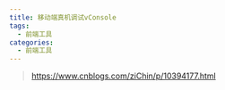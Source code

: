 ```yaml
---
title: 移动端真机调试vConsole
tags:
  - 前端工具
categories:
  - 前端工具
---
```




> https://www.cnblogs.com/ziChin/p/10394177.html

